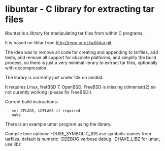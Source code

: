 libuntar - C library for extracting tar files
======

libuntar is a library for manipulating tar files from within C programs.

It is based on libtar from http://repo.or.cz/w/libtar.git

The idea was to remove all code for creating and appending to tarfiles,
add tests, and remove all support for obsolete platforms, and simplify
the build process, so there is just a very minimal library to extract
tar files, optionally with decompression.

The library is currently just under 10k on amd64.

It requires Linux, NetBSD 7, OpenBSD. FreeBSD is missing utimensat(2)
so not curently working (please fix FreeBSD!).

Current build instructions:
```
   set CFLAGS, LDFLAGS if required
   make
```
There is an example untar program using the library.

Compile time options:
   -DUSE\_SYMBOLIC\_IDS use symbolic names from tarfiles, default is numeric
   -DDEBUG verbose debug
   -DHAVE\_LIBZ for untar, use libz

